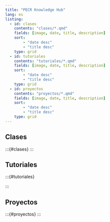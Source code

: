 ```yaml
---
title: "PECR Knowledge Hub"
lang: es
listing:
  - id: clases
    contents: "clases/*.qmd"
    fields: [image, date, title, description]
    sort: 
        - "date desc"
        - "title desc"
    type: grid
  - id: tutoriales
    contents: "tutoriales/*.qmd"
    fields: [image, date, title, description]
    sort: 
        - "date desc"
        - "title desc"
    type: grid
  - id: proyectos
    contents: "proyectos/*.qmd"
    fields: [image, date, title, description]
    sort: 
        - "date desc"
        - "title desc"
    type: grid
---
```








## Clases

:::{#clases}
:::


## Tutoriales

:::{#tutoriales}


:::


## Proyectos

:::{#proyectos}
:::